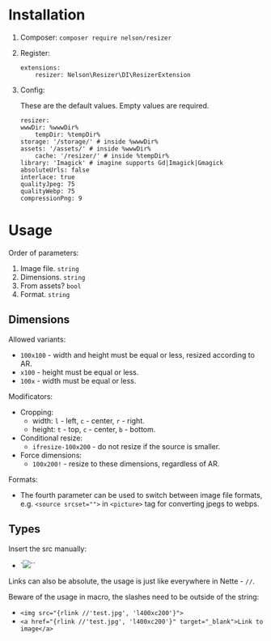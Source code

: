 # Installation

1. Composer: `composer require nelson/resizer`
2. Register:
	```
	extensions:
		resizer: Nelson\Resizer\DI\ResizerExtension
	```
3. Config:

	These are the default values. 
	Empty values are required.
	```
	resizer:
   	wwwDir: %wwwDir%
		tempDir: %tempDir%
   	storage: '/storage/' # inside %wwwDir%
   	assets: '/assets/' # inside %wwwDir%
		cache: '/resizer/' # inside %tempDir%
   	library: 'Imagick' # imagine supports Gd|Imagick|Gmagick
   	absoluteUrls: false
   	interlace: true
   	qualityJpeg: 75
   	qualityWebp: 75
   	compressionPng: 9
	```

# Usage

Order of parameters:

1. Image file. `string`
2. Dimensions. `string`
3. From assets? `bool`
4. Format. `string`

## Dimensions

Allowed variants:

- `100x100` - width and height must be equal or less, resized according to AR.
- `x100` - height must be equal or less.
- `100x` - width must be equal or less.

Modificators:

- Cropping: 
	- width: `l` - left, `c` - center, `r` - right.
	- height: `t` - top, `c` - center, `b` - bottom.
- Conditional resize:
	- `ifresize-100x200` - do not resize if the source is smaller.
- Force dimensions:
	- `100x200!` - resize to these dimensions, regardless of AR.

Formats:

- The fourth parameter can be used to switch between image file formats, e.g. `<source srcset="">` in `<picture>` tag for converting jpegs to webps.

## Types

Insert the src manually:

- `<img src="{rlink 'test.jpg', '200x100'}">``

Links can also be absolute, the usage is just like everywhere in Nette - `//`.

Beware of the usage in macro, the slashes need to be outside of the string:

- `<img src="{rlink //'test.jpg', 'l400xc200'}">`
- `<a href="{rlink //'test.jpg', 'l400xc200'}" target="_blank">Link to image</a>`
